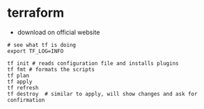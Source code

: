 # terraform

- download on official website


```shell
# see what tf is doing
export TF_LOG=INFO
```


```shell
tf init # reads configuration file and installs plugins
tf fmt # formats the scripts
tf plan
tf apply
tf refresh
tf destroy  # similar to apply, will show changes and ask for confirmation
```
